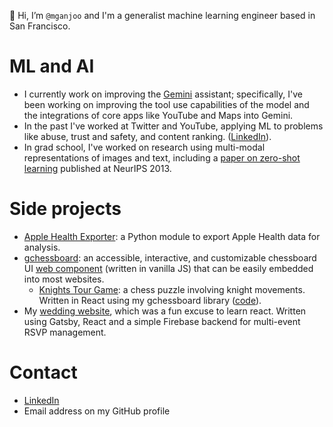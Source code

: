👋 Hi, I’m `@mganjoo` and I'm a generalist machine learning engineer based in San Francisco.

# ML and AI

- I currently work on improving the [Gemini](https://gemini.google.com/) assistant; specifically,
I've been working on improving the tool use capabilities of the model and the integrations of
core apps like YouTube and Maps into Gemini.
- In the past I've worked at Twitter and YouTube, applying ML to problems like abuse, trust and safety, and
content ranking. ([LinkedIn](https://www.linkedin.com/in/mganjoo/)).
- In grad school, I've worked on research using multi-modal representations of images and
text, including a [paper on zero-shot learning](https://github.com/mganjoo/zslearning)
published at NeurIPS 2013.

# Side projects

- [Apple Health Exporter](https://github.com/mganjoo/apple-health-exporter): a Python module to export
  Apple Health data for analysis.
- [gchessboard](https://github.com/mganjoo/gchessboard): an accessible, interactive, and customizable
  chessboard UI [web component](https://developer.mozilla.org/en-US/docs/Web/API/Web_components)
  (written in vanilla JS) that can be easily embedded into most websites.
  - [Knights Tour Game](https://knights-tour-game.vercel.app/): a chess puzzle involving knight movements.
  Written in React using my gchessboard library ([code](https://github.com/mganjoo/knights-tour-game)).
- My [wedding website](https://github.com/mganjoo/alisha-and-milind-wedding), which was a fun excuse to
  learn react. Written using Gatsby, React and a simple Firebase backend for multi-event RSVP management.

# Contact

- [LinkedIn](https://www.linkedin.com/in/mganjoo/)
- Email address on my GitHub profile
